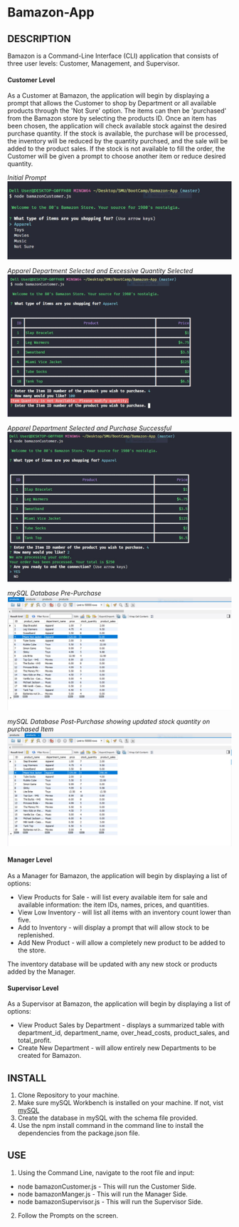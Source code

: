 # Bamazon-App

## DESCRIPTION
Bamazon is a Command-Line Interface (CLI) application that consists of three user levels: Customer, Management, and Supervisor.

#### Customer Level

As a Customer at Bamazon, the application will begin by displaying a prompt that allows the Customer to shop by Department or all available products through the 'Not Sure' option. The items can then be 'purchased' from the Bamazon store by selecting the products ID. Once an item has been chosen, the application will check available stock against the desired purchase quantity. If the stock is available, the purchase will be processed, the inventory will be reduced by the quantity purchsed, and the sale will be added to the product sales. If the stock is not available to fill the order, the Customer will be given a prompt to choose another item or reduce desired quantity. 

*Initial Prompt*
![Screenshot](screencaptures/commandLineBegin.JPG)

*Apparel Department Selected and Excessive Quantity Selected*
![Screenshot](screencaptures/commandLineInventoryNotEnough.JPG)

*Apparel Department Selected and Purchase Successful*
![Screenshot](screencaptures/commandLinePurchaseSuccess.JPG)

*mySQL Database Pre-Purchase*
![Screenshot](screencaptures/databaseBegin.jpg)

*mySQL Database Post-Purchase showing updated stock quantity on purchased Item*
![Screenshot](screencaptures/dataBasePurchaseUpdate.JPG)

#### Manager Level
As a Manager for Bamazon, the application will begin by displaying a list of options: 

* View Products for Sale - will list every available item for sale and available information: the item IDs, names, prices, and quantities.
* View Low Inventory - will list all items with an inventory count lower than five.
* Add to Inventory - will display a prompt that will allow stock to be replenished. 
* Add New Product - will allow a completely new product to be added to the store.

The inventory database will be updated with any new stock or products added by the Manager.

#### Supervisor Level
As a Supervisor at Bamazon, the application will begin by displaying a list of options:

* View Product Sales by Department - displays a summarized table with department_id, department_name, over_head_costs, product_sales, and total_profit.
* Create New Department - will allow entirely new Departments to be created for Bamazon. 

## INSTALL
1. Clone Repository to your machine.
2. Make sure mySQL Workbench is installed on your machine. If not, vist [mySQL](https://dev.mysql.com/downloads/windows/installer/8.0.html)
3. Create the database in mySQL with the schema file provided.
4. Use the npm install command in the command line to install the dependencies from the package.json file.

## USE
1. Using the Command Line, navigate to the root file and input:
* node bamazonCustomer.js - This will run the Customer Side.
* node bamazonManger.js - This will run the Manager Side.
* node bamazonSupervisor.js - This will run the Supervisor Side.
2. Follow the Prompts on the screen.
